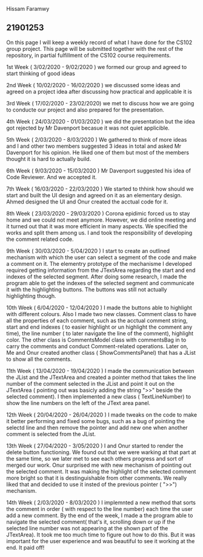 Hissam Faramwy

21901253
--------------------------------------------------------------------------------------------------------------------------------------

On this page I will keep a weekly record of what I have done for the CS102 group project. This page will be submitted together with the rest of the repository, in partial fulfillment of the CS102 course requirements.

1st Week ( 3/02/2020 - 9/02/2020 ) we formed our group and agreed to start thinking of good ideas

2nd Week ( 10/02/2020 - 16/02/2020 ) we discussed some ideas and agreed on a project idea after discussing how practical and applicable it is

3rd Week ( 17/02/2020 - 23/02/2020) we met to discuss how we are going to conducte our project and also prepared for the presentation.

4th Week ( 24/03/2020 - 01/03/2020 ) we did the presentation but the idea got rejected by Mr Davenport becasue it was not quiet applicible.

5th Week ( 2/03/2020 - 8/03/2020 ) We gathered to think of more ideas and I and other two members suggested 3 ideas in total and asked Mr Davenport for his opinion. He liked one of them but most of the members thought it is hard to actually build.

6th Week ( 9/03/2020 - 15/03/2020 ) Mr Davenport suggested his idea of Code Reviewer. And we accepted it.

7th Week ( 16/03/2020 - 22/03/2020 ) We started to thhink how should we start and built the UI design and agreed on it as an elementary design. Ahmed designed the UI and Onur created the acctual code for it.

8th Week ( 23/03/2020 - 29/03/2020 ) Corona epidimic forced us to stay home and we could not meet anymore. However, we did online meeting and it turned out that it was more efficient in many aspects. We specified the works and split them among us. I and took the responsibility of developing the comment related code.

9th Week ( 30/03/2020 - 5/04/2020 ) I start to create an outlined mechanism with which the user can select a segment of the code and make a comment on it. The elementry prototype of the mechanisme I developed required getting information from the JTextArea regarding the start and end indexes of the selected segment. After doing some research, I made the program able to get the indexes of the selected segment and communicate it with the highlighting buttons. The buttons was still not actually highlighting though.

10th Week ( 6/04/2020 - 12/04/2020 ) I made the buttons able to highlight with different colours. Also I made two new classes. Comment class to have all the properties of each comment, such as the acctual comment string, start and end indexes ( to easier highlight or un highlight the comment any time), the line number ( to later navigate the line of the comment), highlight color. The other class is CommentsModel class with commentsBag in to carry the comments and conduct Comment-related operations. Later on, Me and Onur created another class ( ShowCommentsPanel) that has a JList to show all the comments.

11th Week ( 13/04/2020 - 19/04/2020 ) I made the communication between the JList and the JTextArea and created a pointer method that takes the line number of the comment selected in the JList and point it out on the JTextArea ( pointing out was basicly adding the string ">>" beside the selected comment). I then implemented a new class ( TextLineNumber) to show the line numbers on the left of the JText area panel. 

12th Week ( 20/04/2020 - 26/04/2020 ) I made tweaks on the code to make it better performing and fixed some bugs, such as a bug of pointing the selectd line and then remove the pointer and add new one when another comment is selected from the JList.

13th Week ( 27/04/2020 - 3/05/2020 ) I and Onur started to render the delete button functioning. We found out that we were warking at that part at the same time, so we later met to see each others progress and sort of merged our work. Onur surprised me with new mechanism of pointing out the selected comment. It was making the highlight of the selected comment more bright so that it is destinguishable from other comments. We really liked that and decided to use it insted of the previous pointer ( ">>") mechanism. 

14th Week ( 2/03/2020 - 8/03/2020 ) I implemnted a new method that sorts the comment in order ( with respect to the line number) each time the user add a new comment. By the end of the week, I made a the program able to navigate the selected comment( that's it, scrolling down or up if the selected line number was not appearing at the shown part of the JTextArea). It took me too much time to figure out how to do this. But it was important for the user experience and was beautiful to see it working at the end. It paid off! 

